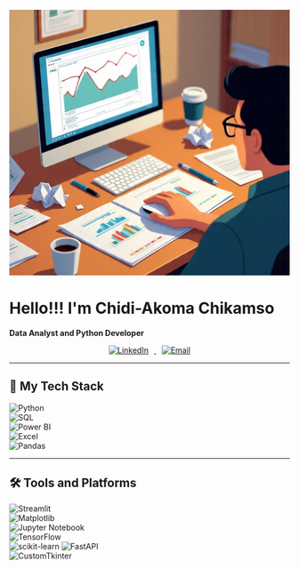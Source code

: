 <!-- Banner / Illustration -->
<p align="center">
  <img src="https://raw.githubusercontent.com/ChikamsoChidi/ChikamsoChidi/main/assets/coding-illustration.jpg" 
       alt="coding illustration" width="600"/>
</p>

# Hello!!! I'm Chidi-Akoma Chikamso 

**Data Analyst and Python Developer**  

<p align="center">
  <a href="https://www.linkedin.com/in/chikamso-chidi-akoma-98b81a233">
    <img src="https://w7.pngwing.com/pngs/887/616/png-transparent-linkedin-icon-linkedin-text-rectangle-logo-thumbnail.png" alt="LinkedIn" style="height:30px; margin: 0 10px;" />
  </a>
  <a href="chikamsochidiakoma@gmail.com">
    <img src="https://freepngimg.com/save/66514-computer-icons-downloaded-vector-email-gmail/768x768" alt="Email" style="height:30px; margin: 0 10px;" />
  </a>
</p>

---

## 🚀 My Tech Stack  
![Python](https://img.shields.io/badge/Python-3776AB?logo=python&logoColor=white)  
![SQL](https://img.shields.io/badge/SQL-336791?logo=postgresql&logoColor=white)  
![Power BI](https://img.shields.io/badge/Power%20BI-F2C811?logo=powerbi&logoColor=black)  
![Excel](https://img.shields.io/badge/Excel-217346?logo=microsoft-excel&logoColor=white)  
![Pandas](https://img.shields.io/badge/Pandas-150458?logo=pandas&logoColor=white)  

---

## 🛠 Tools and Platforms  
![Streamlit](https://img.shields.io/badge/Streamlit-FF4B4B?logo=streamlit&logoColor=white)  
![Matplotlib](https://img.shields.io/badge/Matplotlib-11557C?logo=matplotlib&logoColor=white)  
![Jupyter Notebook](https://img.shields.io/badge/Jupyter-F37626?logo=jupyter&logoColor=white)  
![TensorFlow](https://img.shields.io/badge/TensorFlow-FF6F00?logo=tensorflow&logoColor=white)  
![scikit-learn](https://img.shields.io/badge/scikit--learn-F7931E?logo=scikit-learn&logoColor=white) 
![FastAPI](https://img.shields.io/badge/FastAPI-009688?logo=fastapi&logoColor=white)  
![CustomTkinter](https://img.shields.io/badge/CustomTkinter-3776AB?logo=python&logoColor=white)  
 
